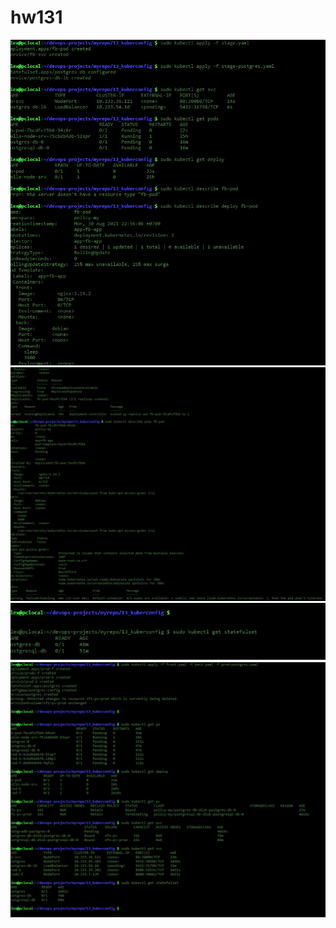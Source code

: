 # hw131

![1](https://raw.githubusercontent.com/Evgeniy-Nikolskiy/hw131/main/assets/1.jpg)  
![1](https://raw.githubusercontent.com/Evgeniy-Nikolskiy/hw131/main/assets/2.jpg)
![1](https://raw.githubusercontent.com/Evgeniy-Nikolskiy/hw131/main/assets/3.jpg)
![1](https://raw.githubusercontent.com/Evgeniy-Nikolskiy/hw131/main/assets/4.jpg)